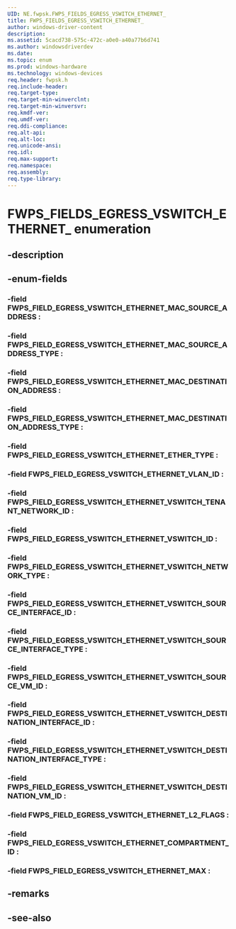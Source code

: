 ```yaml
---
UID: NE.fwpsk.FWPS_FIELDS_EGRESS_VSWITCH_ETHERNET_
title: FWPS_FIELDS_EGRESS_VSWITCH_ETHERNET_
author: windows-driver-content
description: 
ms.assetid: 5cacd738-575c-472c-a0e0-a40a77b6d741
ms.author: windowsdriverdev
ms.date: 
ms.topic: enum
ms.prod: windows-hardware
ms.technology: windows-devices
req.header: fwpsk.h
req.include-header:
req.target-type:
req.target-min-winverclnt:
req.target-min-winversvr:
req.kmdf-ver:
req.umdf-ver:
req.ddi-compliance:
req.alt-api:
req.alt-loc:
req.unicode-ansi:
req.idl:
req.max-support:
req.namespace:
req.assembly:
req.type-library:
---
```


# FWPS_FIELDS_EGRESS_VSWITCH_ETHERNET_ enumeration

## -description



## -enum-fields

### -field FWPS_FIELD_EGRESS_VSWITCH_ETHERNET_MAC_SOURCE_ADDRESS : 
### -field FWPS_FIELD_EGRESS_VSWITCH_ETHERNET_MAC_SOURCE_ADDRESS_TYPE : 
### -field FWPS_FIELD_EGRESS_VSWITCH_ETHERNET_MAC_DESTINATION_ADDRESS : 
### -field FWPS_FIELD_EGRESS_VSWITCH_ETHERNET_MAC_DESTINATION_ADDRESS_TYPE : 
### -field FWPS_FIELD_EGRESS_VSWITCH_ETHERNET_ETHER_TYPE : 
### -field FWPS_FIELD_EGRESS_VSWITCH_ETHERNET_VLAN_ID : 
### -field FWPS_FIELD_EGRESS_VSWITCH_ETHERNET_VSWITCH_TENANT_NETWORK_ID : 
### -field FWPS_FIELD_EGRESS_VSWITCH_ETHERNET_VSWITCH_ID : 
### -field FWPS_FIELD_EGRESS_VSWITCH_ETHERNET_VSWITCH_NETWORK_TYPE : 
### -field FWPS_FIELD_EGRESS_VSWITCH_ETHERNET_VSWITCH_SOURCE_INTERFACE_ID : 
### -field FWPS_FIELD_EGRESS_VSWITCH_ETHERNET_VSWITCH_SOURCE_INTERFACE_TYPE : 
### -field FWPS_FIELD_EGRESS_VSWITCH_ETHERNET_VSWITCH_SOURCE_VM_ID : 
### -field FWPS_FIELD_EGRESS_VSWITCH_ETHERNET_VSWITCH_DESTINATION_INTERFACE_ID : 
### -field FWPS_FIELD_EGRESS_VSWITCH_ETHERNET_VSWITCH_DESTINATION_INTERFACE_TYPE : 
### -field FWPS_FIELD_EGRESS_VSWITCH_ETHERNET_VSWITCH_DESTINATION_VM_ID : 
### -field FWPS_FIELD_EGRESS_VSWITCH_ETHERNET_L2_FLAGS : 
### -field FWPS_FIELD_EGRESS_VSWITCH_ETHERNET_COMPARTMENT_ID : 
### -field FWPS_FIELD_EGRESS_VSWITCH_ETHERNET_MAX : 

## -remarks

## -see-also